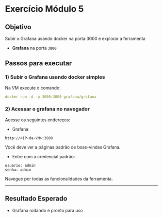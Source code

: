 # Exercício Módulo 5

## Objetivo

Subir o Grafana usando docker na porta 3000 e explorar a ferramenta
- **Grafana** na porta `3000`

## Passos para executar

### 1) Subir o Grafana usando docker simples

Na VM execute o comando:

```yaml
docker run -d -p 3000:3000 grafana/grafana
```

### 2) Acessar o grafana no navegador

Acesse os seguintes endereços:

- Grafana: 

```
http://<IP-da-VM>:3000
```

Você deve ver a páginas padrão de boas-vindas Grafana.

- Entre com a credencial padrão:

```
usuario: admin
senha: admin
```

Navegue por todas as funcionalidades da ferramenta.

---

## Resultado Esperado

- Grafana rodando e pronto para uso
